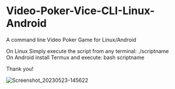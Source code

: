 # Video-Poker-Vice-CLI-Linux-Android
A command line Video Poker Game for Linux/Android

On Linux Simply execute the script from any terminal: ./scriptname 
<br>
On Android install Termux and execute: bash scriptname

Thank you!


![Screenshot_20230523-145622](https://github.com/lexterror/Video-Poker-Vice-CLI-Linux-Android/assets/16135535/f1d1d056-908b-42da-ad72-11f4e1795c64)



